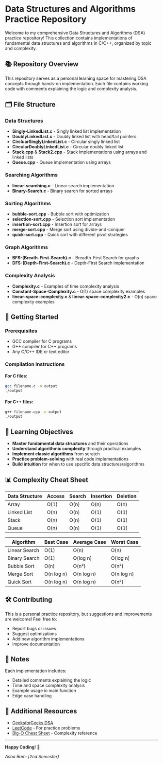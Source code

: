# Data Structures and Algorithms Practice Repository

Welcome to my comprehensive Data Structures and Algorithms (DSA) practice repository! This collection contains implementations of fundamental data structures and algorithms in C/C++, organized by topic and complexity.

## 📚 Repository Overview

This repository serves as a personal learning space for mastering DSA concepts through hands-on implementation. Each file contains working code with comments explaining the logic and complexity analysis.

## 🗂️ File Structure

### Data Structures

- **Singly-LinkedList.c** - Singly linked list implementation
- **DoublyLinkedList.c** - Doubly linked list with head/tail pointers
- **CircluarSinglyLinkedList.c** - Circular singly linked list
- **CircularDoublyLinkedList.c** - Circular doubly linked list
- **Stack.cpp** & **Stack2.cpp** - Stack implementations using arrays and linked lists
- **Queue.cpp** - Queue implementation using arrays

### Searching Algorithms

- **linear-searching.c** - Linear search implementation
- **Binary-Search.c** - Binary search for sorted arrays

### Sorting Algorithms

- **bubble-sort.cpp** - Bubble sort with optimization
- **selection-sort.cpp** - Selection sort implementation
- **insertion-sort.cpp** - Insertion sort for arrays
- **merge-sort.cpp** - Merge sort using divide-and-conquer
- **quick-sort.cpp** - Quick sort with different pivot strategies

### Graph Algorithms

- **BFS-(Breath-First-Search).c** - Breadth-First Search for graphs
- **DFS-(Depth-First-Search).c** - Depth-First Search implementation

### Complexity Analysis

- **Complexity.c** - Examples of time complexity analysis
- **Constant-Space-Complexity.c** - O(1) space complexity examples
- **linear-space-complexity.c** & **linear-space-complexity2.c** - O(n) space complexity examples

## 🚀 Getting Started

### Prerequisites

- GCC compiler for C programs
- G++ compiler for C++ programs
- Any C/C++ IDE or text editor

### Compilation Instructions

#### For C files:

```bash
gcc filename.c -o output
./output
```

#### For C++ files:

```bash
g++ filename.cpp -o output
./output
```

## 🎯 Learning Objectives

- **Master fundamental data structures** and their operations
- **Understand algorithmic complexity** through practical examples
- **Implement classic algorithms** from scratch
- **Practice problem-solving** with real code implementations
- **Build intuition** for when to use specific data structures/algorithms

## 📊 Complexity Cheat Sheet

| Data Structure | Access | Search | Insertion | Deletion |
|----------------|--------|--------|-----------|----------|
| Array          | O(1)   | O(n)   | O(n)      | O(n)     |
| Linked List    | O(n)   | O(n)   | O(1)      | O(1)     |
| Stack          | O(n)   | O(n)   | O(1)      | O(1)     |
| Queue          | O(n)   | O(n)   | O(1)      | O(1)     |

| Algorithm      | Best Case | Average Case | Worst Case |
|----------------|-----------|--------------|------------|
| Linear Search  | O(1)      | O(n)         | O(n)       |
| Binary Search  | O(1)      | O(log n)     | O(log n)   |
| Bubble Sort    | O(n)      | O(n²)        | O(n²)      |
| Merge Sort     | O(n log n)| O(n log n)   | O(n log n) |
| Quick Sort     | O(n log n)| O(n log n)   | O(n²)      |

## 🛠️ Contributing

This is a personal practice repository, but suggestions and improvements are welcome! Feel free to:
- Report bugs or issues
- Suggest optimizations
- Add new algorithm implementations
- Improve documentation

## 📝 Notes

Each implementation includes:
- Detailed comments explaining the logic
- Time and space complexity analysis
- Example usage in main function
- Edge case handling

## 🔗 Additional Resources

- [GeeksforGeeks DSA](https://www.geeksforgeeks.org/data-structures/)
- [LeetCode](https://leetcode.com/) - For practice problems
- [Big-O Cheat Sheet](https://www.bigocheatsheet.com/) - Complexity reference

---

**Happy Coding!** 🎉

*Asha Ram: [2nd Semester]*
